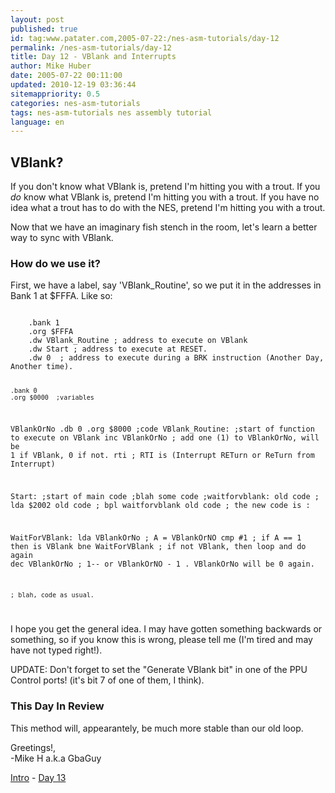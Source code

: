 ```yaml
---
layout: post
published: true
id: tag:www.patater.com,2005-07-22:/nes-asm-tutorials/day-12
permalink: /nes-asm-tutorials/day-12
title: Day 12 - VBlank and Interrupts
author: Mike Huber
date: 2005-07-22 00:11:00
updated: 2010-12-19 03:36:44
sitemappriority: 0.5
categories: nes-asm-tutorials
tags: nes-asm-tutorials nes assembly tutorial
language: en
---
```

<h2>VBlank?</h2>
<p>If you don't know what VBlank is, pretend I'm hitting you with a trout. If
you <em>do</em> know what VBlank is, pretend I'm hitting you with a trout. If
you have no idea what a trout has to do with the NES, pretend I'm hitting you
with a trout.</p>

<p>Now that we have an imaginary fish stench in the room, let's learn a better
way to sync with VBlank.</p>

<h3>How do we use it?</h3>

<p>First, we have a label, say 'VBlank_Routine', so we put it in the addresses
in Bank 1 at $FFFA. Like so:</p>
<code class="block">
    .bank 1
    .org $FFFA
    .dw VBlank_Routine ; address to execute on VBlank
    .dw Start ; address to execute at RESET.
    .dw 0  ; address to execute during a BRK instruction (Another Day, Another time).

    .bank 0
    .org $0000  ;variables
VBlankOrNo  .db 0
    .org $8000  ;code
VBlank_Routine:
    ;start of function to execute on VBlank
    inc VBlankOrNo
    ; add one (1) to VBlankOrNo, will be 1 if VBlank, 0 if not.
    rti  ; RTI is (Interrupt RETurn or ReTurn from Interrupt)

Start:
    ;start of main code
    ;blah some code
;waitforvblank:  old code
;   lda $2002  old code
;   bpl waitforvblank old code
;  the new code is :

WaitForVBlank:
    lda VBlankOrNo ; A = VBlankOrNO
    cmp #1         ; if A == 1 then is VBlank
    bne WaitForVBlank ; if not VBlank, then loop and do again
    dec VBlankOrNo ; 1-- or VBlankOrNO - 1 . VBlankOrNo will be 0 again.

    ; blah, code as usual.
</code>


<p>I hope you get the general idea. I may have gotten something backwards or
something, so if you know this is wrong, please tell me (I'm tired and may have
not typed right!).</p>

<p>UPDATE: Don't forget to set the "Generate VBlank bit" in one of the PPU
Control ports!  (it's bit 7 of one of them, I think).</p>

<h3>This Day In Review</h3>

<p>This method will, appearantely, be much more stable than our old loop.</p>

<p>
    Greetings!,<br/>
        -Mike H a.k.a GbaGuy
</p>

<div class="series-navigation">
<a href="/nes-asm-tutorials">Intro</a> - <a href="/nes-asm-tutorials/day-13">Day 13</a>
</div>
